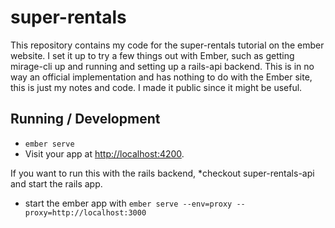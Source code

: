 # super-rentals

This repository contains my code for the super-rentals tutorial on the ember website.  I set it up to try a few things out with Ember, such as getting mirage-cli up and running and setting up a rails-api backend.  This is in no way an official implementation and has nothing to do with the Ember site, this is just my notes and code.  I made it public since it might be useful.

## Running / Development

* `ember serve`
* Visit your app at [http://localhost:4200](http://localhost:4200).

If you want to run this with the rails backend, 
*checkout super-rentals-api and start the rails app. 
* start the ember app with `ember serve --env=proxy --proxy=http://localhost:3000`
